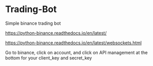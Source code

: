 # Trading-Bot
Simple binance trading bot

https://python-binance.readthedocs.io/en/latest/

https://python-binance.readthedocs.io/en/latest/websockets.html

Go to binance, click on account, and click on API management at the bottom for your client_key and secret_key
